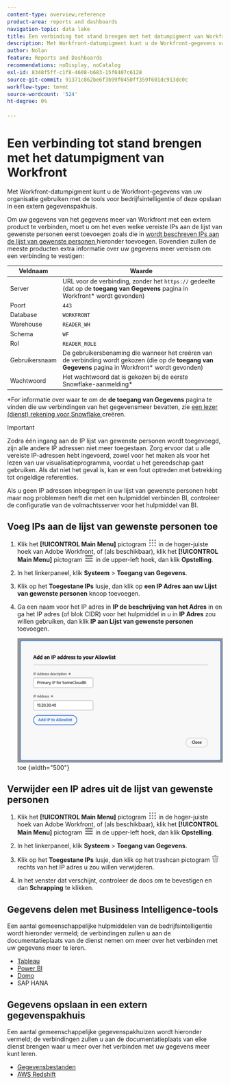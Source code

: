 ```yaml
---
content-type: overview;reference
product-area: reports and dashboards
navigation-topic: data lake
title: Een verbinding tot stand brengen met het datumpigment van Workfront
description: Met Workfront-datumpigment kunt u de Workfront-gegevens van uw organisatie gebruiken met populaire tools voor bedrijfsintelligentie of deze opslaan in een extern gegevenspakhuis.
author: Nolan
feature: Reports and Dashboards
recommendations: noDisplay, noCatalog
exl-id: 8348f5ff-c1f8-4608-b683-15f6407c6128
source-git-commit: 91371c862be6f3b99f0450ff359f601dc913dc0c
workflow-type: tm+mt
source-wordcount: '524'
ht-degree: 0%

---
```


# Een verbinding tot stand brengen met het datumpigment van Workfront

Met Workfront-datumpigment kunt u de Workfront-gegevens van uw organisatie gebruiken met de tools voor bedrijfsintelligentie of deze opslaan in een extern gegevenspakhuis.

Om uw gegevens van het gegevens meer van Workfront met een extern product te verbinden, moet u om het even welke vereiste IPs aan de lijst van gewenste personen eerst toevoegen zoals die in [ wordt beschreven IPs aan de lijst van gewenste personen ](#add-ips-to-the-allowlist) hieronder toevoegen. Bovendien zullen de meeste producten extra informatie over uw gegevens meer vereisen om een verbinding te vestigen:

| Veldnaam | Waarde |
|---------------|-------------|
| Server | URL voor de verbinding, zonder het `https://` gedeelte (dat op de **toegang van Gegevens** pagina in Workfront* wordt gevonden) |
| Poort | `443` |
| Database | `WORKFRONT` |
| Warehouse | `READER_WH` |
| Schema | `WF` |
| Rol | `READER_ROLE` |
| Gebruikersnaam | De gebruikersbenaming die wanneer het creëren van de verbinding wordt gekozen (die op de **toegang van Gegevens** pagina in Workfront* wordt gevonden) |
| Wachtwoord | Het wachtwoord dat is gekozen bij de eerste Snowflake-aanmelding* |

*For informatie over waar te om de **de toegang van Gegevens** pagina te vinden die uw verbindingen van het gegevensmeer bevatten, zie [ een lezer (dienst) rekening voor Snowflake ](/help/quicksilver/reports-and-dashboards/data-lake/create-a-reader-account.md) creëren.

>[!IMPORTANT]
>
>Zodra één ingang aan de IP lijst van gewenste personen wordt toegevoegd, zijn alle andere IP adressen niet meer toegestaan. Zorg ervoor dat u alle vereiste IP-adressen hebt ingevoerd, zowel voor het maken als voor het lezen van uw visualisatieprogramma, voordat u het gereedschap gaat gebruiken. Als dat niet het geval is, kan er een fout optreden met betrekking tot ongeldige referenties.
>
>Als u geen IP adressen inbegrepen in uw lijst van gewenste personen hebt maar nog problemen heeft die met een hulpmiddel verbinden BI, controleer de configuratie van de volmachtsserver voor het hulpmiddel van BI.


## Voeg IPs aan de lijst van gewenste personen toe

1. Klik het **[!UICONTROL Main Menu]** pictogram ![ Belangrijkste Menu ](/help/_includes/assets/main-menu-icon.png) in de hoger-juiste hoek van Adobe Workfront, of (als beschikbaar), klik het **[!UICONTROL Main Menu]** pictogram ![ Belangrijkste Menu ](/help/_includes/assets/main-menu-icon-left-nav.png) in de upper-left hoek, dan klik **Opstelling**.

1. In het linkerpaneel, klik **Systeem** > **Toegang van Gegevens**.

1. Klik op het **Toegestane IPs** lusje, dan klik op **een IP Adres aan uw Lijst van gewenste personen** knoop toevoegen.

1. Ga een naam voor het IP adres in **IP de beschrijving van het Adres** in en ga het IP adres (of blok CIDR) voor het hulpmiddel in u in **IP Adres** zou willen gebruiken, dan klik **IP aan Lijst van gewenste personen** toevoegen.

   ![ voeg IP adres ](/help/quicksilver/reports-and-dashboards/data-lake/assets/add-IP-allowlist.png) toe {width="500"}

## Verwijder een IP adres uit de lijst van gewenste personen

1. Klik het **[!UICONTROL Main Menu]** pictogram ![ Belangrijkste Menu ](/help/_includes/assets/main-menu-icon.png) in de hoger-juiste hoek van Adobe Workfront, of (als beschikbaar), klik het **[!UICONTROL Main Menu]** pictogram ![ Belangrijkste Menu ](/help/_includes/assets/main-menu-icon-left-nav.png) in de upper-left hoek, dan klik **Opstelling**.

1. In het linkerpaneel, klik **Systeem** > **Toegang van Gegevens**.

1. Klik op het **Toegestane IPs** lusje, dan klik op het trashcan pictogram ![ pictogram van de Schrapping ](/help/quicksilver/reports-and-dashboards/data-lake/assets/delete.png) rechts van het IP adres u zou willen verwijderen.

1. In het venster dat verschijnt, controleer de doos om te bevestigen en dan **Schrapping** te klikken.

## Gegevens delen met Business Intelligence-tools

Een aantal gemeenschappelijke hulpmiddelen van de bedrijfsintelligentie wordt hieronder vermeld; de verbindingen zullen u aan de documentatieplaats van de dienst nemen om meer over het verbinden met uw gegevens meer te leren.

* [ Tableau ](https://help.tableau.com/current/pro/desktop/en-us/basicconnectoverview.htm)
* [ Power BI ](https://learn.microsoft.com/power-query/connectors/snowflake)
* [ Domo ](https://www.domo.com/appstore/connector/snowflake-connector/overview)
* SAP HANA

## Gegevens opslaan in een extern gegevenspakhuis

Een aantal gemeenschappelijke gegevenspakhuizen wordt hieronder vermeld; de verbindingen zullen u aan de documentatieplaats van elke dienst brengen waar u meer over het verbinden met uw gegevens meer kunt leren.

* [ Gegevensbestanden ](https://docs.databricks.com/en/connect/index.html)
* [ AWS Redshift ](https://docs.aws.amazon.com/redshift/latest/gsg/federated-query.html)
